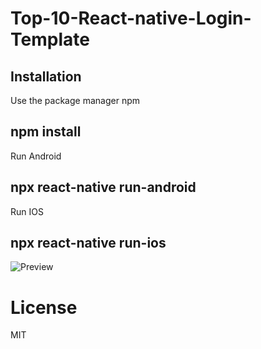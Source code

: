 
# Top-10-React-native-Login-Template

## Installation

Use the package manager npm

## npm install

Run Android

## npx react-native run-android

Run IOS
## npx react-native run-ios

![Preview](https://user-images.githubusercontent.com/71764995/103735786-039da680-5019-11eb-88af-473cbb034d01.gif)
# License
MIT
